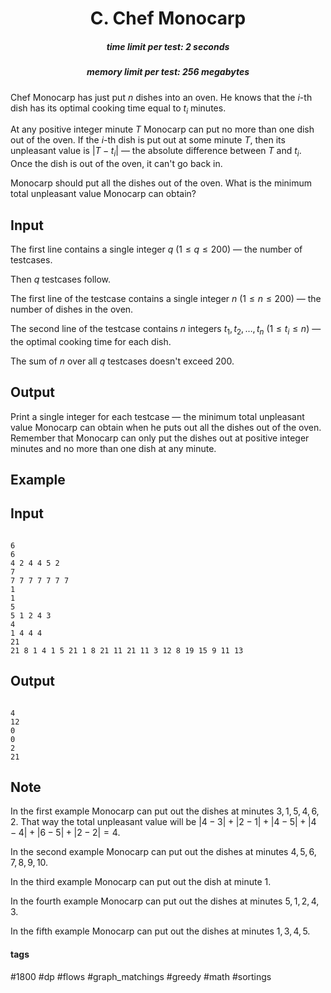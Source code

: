 <h1 style='text-align: center;'> C. Chef Monocarp</h1>

<h5 style='text-align: center;'>time limit per test: 2 seconds</h5>
<h5 style='text-align: center;'>memory limit per test: 256 megabytes</h5>

Chef Monocarp has just put $n$ dishes into an oven. He knows that the $i$-th dish has its optimal cooking time equal to $t_i$ minutes.

At any positive integer minute $T$ Monocarp can put no more than one dish out of the oven. If the $i$-th dish is put out at some minute $T$, then its unpleasant value is $|T - t_i|$ — the absolute difference between $T$ and $t_i$. Once the dish is out of the oven, it can't go back in.

Monocarp should put all the dishes out of the oven. What is the minimum total unpleasant value Monocarp can obtain?

## Input

The first line contains a single integer $q$ ($1 \le q \le 200$) — the number of testcases.

Then $q$ testcases follow.

The first line of the testcase contains a single integer $n$ ($1 \le n \le 200$) — the number of dishes in the oven.

The second line of the testcase contains $n$ integers $t_1, t_2, \dots, t_n$ ($1 \le t_i \le n$) — the optimal cooking time for each dish.

The sum of $n$ over all $q$ testcases doesn't exceed $200$.

## Output

Print a single integer for each testcase — the minimum total unpleasant value Monocarp can obtain when he puts out all the dishes out of the oven. Remember that Monocarp can only put the dishes out at positive integer minutes and no more than one dish at any minute.

## Example

## Input


```

6
6
4 2 4 4 5 2
7
7 7 7 7 7 7 7
1
1
5
5 1 2 4 3
4
1 4 4 4
21
21 8 1 4 1 5 21 1 8 21 11 21 11 3 12 8 19 15 9 11 13

```
## Output


```

4
12
0
0
2
21

```
## Note

In the first example Monocarp can put out the dishes at minutes $3, 1, 5, 4, 6, 2$. That way the total unpleasant value will be $|4 - 3| + |2 - 1| + |4 - 5| + |4 - 4| + |6 - 5| + |2 - 2| = 4$.

In the second example Monocarp can put out the dishes at minutes $4, 5, 6, 7, 8, 9, 10$.

In the third example Monocarp can put out the dish at minute $1$.

In the fourth example Monocarp can put out the dishes at minutes $5, 1, 2, 4, 3$.

In the fifth example Monocarp can put out the dishes at minutes $1, 3, 4, 5$.



#### tags 

#1800 #dp #flows #graph_matchings #greedy #math #sortings 